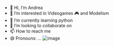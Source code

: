 - 👋 Hi, I’m Andrea
- 👀 I’m interested in Videogames 🎮 and Modelism
- 🌱 I’m currently learning python 
- 💞️ I’m looking to collaborate on
- 📫 How to reach me 
- 😄 Pronouns: ...
![image](https://github.com/Andrea7701/Andrea7701/assets/156012853/c32317ed-bb31-4280-b994-c352f81f550b)


<!---
Andrea7701/Andrea7701 is a ✨ special ✨ repository because its `README.md` (this file) appears on your GitHub profile.
You can click the Preview link to take a look at your changes.
--->
